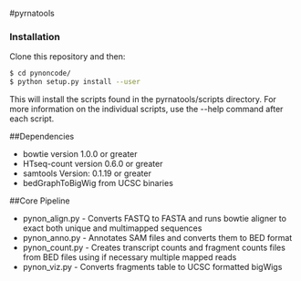 #pyrnatools 

### Installation

Clone this repository and then:

```bash
$ cd pynoncode/
$ python setup.py install --user
```

This will install the scripts found in the pyrnatools/scripts directory. For more information on the individual scripts, use the --help command after each script. 

##Dependencies

- bowtie version 1.0.0 or greater
- HTseq-count version 0.6.0 or greater
- samtools Version: 0.1.19 or greater
- bedGraphToBigWig from UCSC binaries

##Core Pipeline
- pynon_align.py - Converts FASTQ to FASTA and runs bowtie aligner to exact both unique and multimapped sequences
- pynon_anno.py - Annotates SAM files and converts them to BED format
- pynon_count.py - Creates transcript counts and fragment counts files from BED files using if necessary multiple mapped reads
- pynon_viz.py - Converts fragments table to UCSC formatted bigWigs
